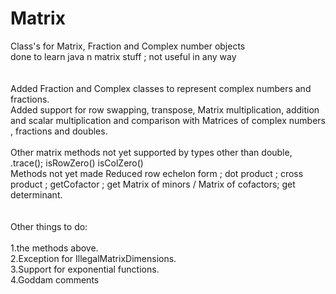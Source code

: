 # Matrix
Class's for Matrix, Fraction and Complex number objects</br>
done to learn java n matrix stuff ; not useful in any way</br>
</br>
</br>
Added Fraction and Complex classes to represent complex numbers and fractions.</br>
Added support for row swapping, transpose,  Matrix multiplication, addition and scalar multiplication and comparison with Matrices of complex numbers , fractions and doubles.</br>
</br>
Other matrix methods not yet supported by types other than double, .trace(); isRowZero() isColZero()</br>
Methods not yet made  Reduced row echelon form ; dot product ; cross product ; getCofactor ; get Matrix of minors / Matrix of cofactors; get determinant.</br>
</br>
</br>
Other things to do:</br>
</br>
1.the methods above.</br>
2.Exception for IllegalMatrixDimensions.</br>
3.Support for exponential functions.</br>
4.Goddam comments</br>
